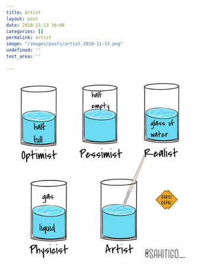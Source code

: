 ```yaml
---
title: Artist
layout: post
date: 2018-11-13 16:08
categories: []
permalink: artist
image: "/images/posts/artist-2018-11-13.png"
undefined: ''
text_area: ''

---
```

![](/images/posts/artist-2018-11-13.png)